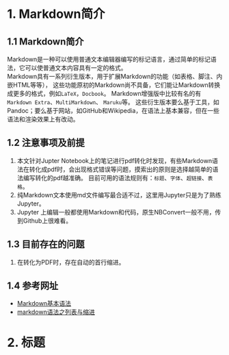 # 1. Markdown简介

## 1.1 Markdown简介

Markdown是一种可以使用普通文本编辑器编写的标记语言，通过简单的标记语法，它可以使普通文本内容具有一定的格式。  
Markdown具有一系列衍生版本，用于扩展Markdown的功能（如表格、脚注、内嵌HTML等等），
这些功能原初的Markdown尚不具备，它们能让Markdown转换成更多的格式，例如``LaTeX``，``Docbook``。
Markdown增强版中比较有名的有``Markdown Extra``、``MultiMarkdown``、 ``Maruku``等。
这些衍生版本要么基于工具，如Pandoc；要么基于网站，如GitHub和Wikipedia，在语法上基本兼容，但在一些语法和渲染效果上有改动。

## 1.2 注意事项及前提

1. 本文针对Jupter Notebook上的笔记进行pdf转化时发现，有些Markdown语法在转化成pdf时，会出现格式错误等问题，摸索出的原则是选择越简单的语法编写转化的pdf越准确。
目前可用的语法规则有：`标题`、`字体`、`超链接`、`表格`。  
2. 纯Markdown文本使用md文件编写最合适不过，这里用Jupyter只是为了熟练Jupyter。 
3. Jupyter 上编辑一般都使用Markdown和代码，原生NBConvert一般不用，传到Github上很难看。

## 1.3 目前存在的问题

1. 在转化为PDF时，存在自动的首行缩进。

## 1.4 参考网址

* [Markdown基本语法](https://www.jianshu.com/p/191d1e21f7ed)  
* [markdown语法之列表与缩进](https://blog.csdn.net/qq_33229669/article/details/81610939)

# 2. 标题




